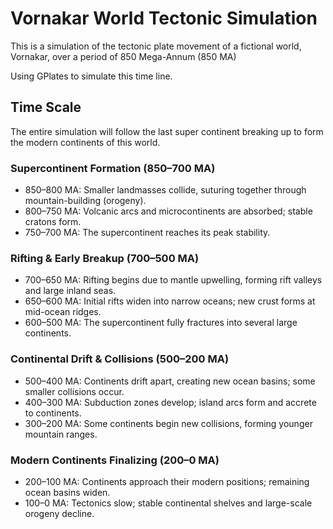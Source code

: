 # Vornakar World Tectonic Simulation

This is a simulation of the tectonic plate movement of a fictional world, Vornakar, over a period of 850 Mega-Annum (850 MA)

Using GPlates to simulate this time line.

## Time Scale
The entire simulation will follow the last super continent breaking up to form the modern continents of this world.

### Supercontinent Formation (850–700 MA)
* 850–800 MA: Smaller landmasses collide, suturing together through mountain-building (orogeny).
* 800–750 MA: Volcanic arcs and microcontinents are absorbed; stable cratons form.
* 750–700 MA: The supercontinent reaches its peak stability.
  
### Rifting & Early Breakup (700–500 MA)
* 700–650 MA: Rifting begins due to mantle upwelling, forming rift valleys and large inland seas.
* 650–600 MA: Initial rifts widen into narrow oceans; new crust forms at mid-ocean ridges.
* 600–500 MA: The supercontinent fully fractures into several large continents.

### Continental Drift & Collisions (500–200 MA)
* 500–400 MA: Continents drift apart, creating new ocean basins; some smaller collisions occur.
* 400–300 MA: Subduction zones develop; island arcs form and accrete to continents.
* 300–200 MA: Some continents begin new collisions, forming younger mountain ranges.

### Modern Continents Finalizing (200–0 MA)
* 200–100 MA: Continents approach their modern positions; remaining ocean basins widen.
* 100–0 MA: Tectonics slow; stable continental shelves and large-scale orogeny decline.


